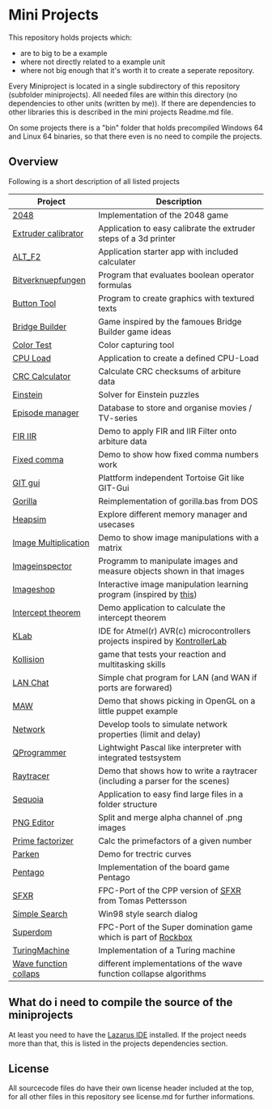 # Mini Projects

This repository holds projects which:
* are to big to be a example
* where not directly related to a example unit
* where not big enough that it's worth it to create a seperate repository.

Every Miniproject is located in a single subdirectory of this repository (subfolder miniprojects). All needed files are within this directory (no dependencies to other units (written by me)). If there are dependencies to other libraries this is described in the mini projects Readme.md file.

On some projects there is a "bin" folder that holds precompiled Windows 64 and Linux 64 binaries, so that there even is no need to compile the projects.

## Overview
Following is a short description of all listed projects

| Project | Description |
| --- | ---|
| [2048](miniprojects/2048) | Implementation of the 2048 game |
| [Extruder calibrator](miniprojects/3D_Printer/Extruder_Calibrator) | Application to easy calibrate the extruder steps of a 3d printer |
| [ALT_F2](miniprojects/ALT_F2) | Application starter app with included calculater |
| [Bitverknuepfungen](miniprojects/Bitverknuepfungen) | Program that evaluates boolean operator formulas |
| [Button Tool](miniprojects/Button_Tool)| Program to create graphics with textured texts |
| [Bridge Builder](miniprojects/Bridge_Builder)| Game inspired by the famoues Bridge Builder game ideas |
| [Color Test](miniprojects/Color_Test) | Color capturing tool |
| [CPU Load](miniprojects/CPU_Load) | Application to create a defined CPU-Load |
| [CRC Calculator](miniprojects/CRC_Calculator) | Calculate CRC checksums of arbiture data |
| [Einstein](miniprojects/Einstein) | Solver for Einstein puzzles |
| [Episode manager](miniprojects/Episode_manager) | Database to store and organise movies / TV-series |
| [FIR IIR](miniprojects/FIR_IIR) | Demo to apply FIR and IIR Filter onto arbiture data |
| [Fixed comma](miniprojects/Fixed_Comma) | Demo to show how fixed comma numbers work |
| [GIT gui](miniprojects/GIT_gui) | Plattform independent Tortoise Git like GIT-Gui |
| [Gorilla](miniprojects/Gorilla) | Reimplementation of gorilla.bas from DOS |
| [Heapsim](miniprojects/Heapsim) | Explore different memory manager and usecases |
| [Image Multiplication](miniprojects/Image_Multiplication) | Demo to show image manipulations with a matrix |
| [Imageinspector](miniprojects/Imageinspector) | Programm to manipulate images and measure objects shown in that images |
| [Imageshop](miniprojects/Imageshop) | Interactive image manipulation learning program (inspired by [this](https://github.com/sysrpl/Codebot.ImageShop)) |
| [Intercept theorem](miniprojects/Intercept_theorem) | Demo application to calculate the intercept theorem |
| [KLab](miniprojects/KLab/) | IDE for Atmel(r) AVR(c) microcontrollers projects inspired by [KontrollerLab](https://sourceforge.net/projects/kontrollerlab/)|
| [Kollision](miniprojects/Kollision) | game that tests your reaction and multitasking skills |
| [LAN Chat](miniprojects/LAN_Chat) | Simple chat program for LAN (and WAN if ports are forwared) |
| [MAW](miniprojects/MAW) | Demo that shows picking in OpenGL on a little puppet example |
| [Network](miniprojects/Network) | Develop tools to simulate network properties (limit and delay) |
| [QProgrammer](miniprojects/QProgrammer) | Lightwight Pascal like interpreter with integrated testsystem |
| [Raytracer](miniprojects/Raytracer) | Demo that shows how to write a raytracer (including a parser for the scenes) |
| [Sequoia](miniprojects/Sequoia) | Application to easy find large files in a folder structure |
| [PNG Editor](miniprojects/PNG_Editor) | Split and merge alpha channel of .png images |
| [Prime factorizer](miniprojects/Prime_factorizer/) | Calc the primefactors of a given number |
| [Parken](miniprojects/Parken) | Demo for trectric curves |
| [Pentago](miniprojects/Pentago) | Implementation of the board game Pentago |
| [SFXR](miniprojects/SFXR) | FPC-Port of the CPP version of [SFXR](https://www.drpetter.se/project_sfxr.html) from Tomas Pettersson |
| [Simple Search](miniprojects/Simple_Search) | Win98 style search dialog |
| [Superdom](miniprojects/Superdom) | FPC-Port of the Super domination game which is part of [Rockbox](https://www.rockbox.org/) |
| [TuringMachine](miniprojects/TuringMachine) | Implementation of a Turing machine |
| [Wave function collaps](miniprojects/Wave_function_collapse/) | different implementations of the wave function collapse algorithms


## What do i need to compile the source of the miniprojects

At least you need to have the [Lazarus IDE](https://www.lazarus-ide.org/index.php?page=downloads) installed. If the project needs more than that, this is listed in the projects dependencies section.

## License
All sourcecode files do have their own license header included at the top, for all other files in this repository see license.md for further informations.
